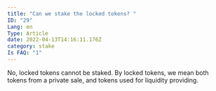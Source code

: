 ```yaml
---
title: "Can we stake the locked tokens? "
ID: "29"
Lang: en
Type: Article
date: 2022-04-13T14:16:11.176Z
category: stake
Is FAQ: "1"
---
```

No, locked tokens cannot be staked. By locked tokens, we mean both tokens from a private sale, and tokens used for liquidity providing.